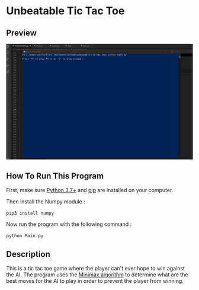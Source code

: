 # Unbeatable Tic Tac Toe

## Preview

![](unbeatable-tic-tac-toe-animation.gif)

## How To Run This Program

First, make sure [Python 3.7+](https://www.python.org/downloads/) and [pip](https://pypi.org/project/pip/) are installed on your computer.

Then install the Numpy module :

	pip3 install numpy
  
Now run the program with the following command :

	python Main.py
  
## Description

This is a tic tac toe game where the player can't ever hope to win against the AI. The program uses the [Minimax algorithm](https://www.geeksforgeeks.org/minimax-algorithm-in-game-theory-set-1-introduction/)
to determine what are the best moves for the AI to play in order to prevent the player from winning.
